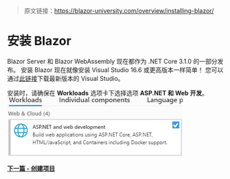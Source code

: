 > 原文链接：https://blazor-university.com/overview/installing-blazor/

# 安装 Blazor
 Blazor Server 和 Blazor WebAssembly 现在都作为 .NET Core 3.1.0 的一部分发布。 安装 Blazor 现在就像安装 Visual Studio 16.6 或更高版本一样简单！ 您可以通过[此链接](https://visualstudio.microsoft.com/vs/)下载最新版本的 Visual Studio。

安装时，请确保在 **Workloads** 选项卡下选择选项 **ASP.NET 和 Web 开发**。
![](InstallAspWorkload.jpg)


**[下一篇 - 创建项目](https://feiyun0112.github.io/blazor-university.zh-cn/overview/creating-a-new-project)**
 
